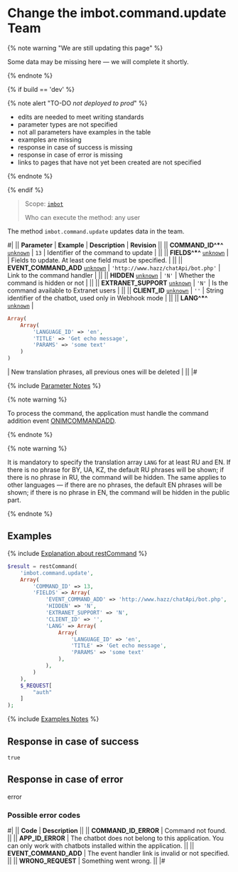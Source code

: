 # Change the imbot.command.update Team

{% note warning "We are still updating this page" %}

Some data may be missing here — we will complete it shortly.

{% endnote %}

{% if build == 'dev' %}

{% note alert "TO-DO _not deployed to prod_" %}

- edits are needed to meet writing standards
- parameter types are not specified
- not all parameters have examples in the table
- examples are missing
- response in case of success is missing
- response in case of error is missing
- links to pages that have not yet been created are not specified

{% endnote %}

{% endif %}

> Scope: [`imbot`](../../scopes/permissions.md)
>
> Who can execute the method: any user

The method `imbot.command.update` updates data in the team.

#|
|| **Parameter** | **Example** | **Description** | **Revision** ||
|| **COMMAND_ID^*^**
[`unknown`](../../data-types.md) | `13` | Identifier of the command to update | ||
|| **FIELDS^*^**
[`unknown`](../../data-types.md) | | Fields to update. At least one field must be specified. | ||
|| **EVENT_COMMAND_ADD**
[`unknown`](../../data-types.md) | `'http://www.hazz/chatApi/bot.php'` | Link to the command handler | ||
|| **HIDDEN**
[`unknown`](../../data-types.md) | `'N'` | Whether the command is hidden or not | ||
|| **EXTRANET_SUPPORT**
[`unknown`](../../data-types.md) | `'N'` | Is the command available to Extranet users | ||
|| **CLIENT_ID**
[`unknown`](../../data-types.md) | `''` | String identifier of the chatbot, used only in Webhook mode | ||
|| **LANG^*^**
[`unknown`](../../data-types.md) | 
```php
Array(
    Array(
        'LANGUAGE_ID' => 'en',
        'TITLE' => 'Get echo message',
        'PARAMS' => 'some text'
    )
)
```
 | New translation phrases, all previous ones will be deleted | ||
|#

{% include [Parameter Notes](../../../_includes/required.md) %}

{% note warning %}

To process the command, the application must handle the command addition event [ONIMCOMMANDADD](./events/index.md).

{% endnote %}

{% note warning %}

It is mandatory to specify the translation array `LANG` for at least RU and EN. If there is no phrase for BY, UA, KZ, the default RU phrases will be shown; if there is no phrase in RU, the command will be hidden. The same applies to other languages — if there are no phrases, the default EN phrases will be shown; if there is no phrase in EN, the command will be hidden in the public part.

{% endnote %}

## Examples

{% include [Explanation about restCommand](../_includes/rest-command.md) %}

```php
$result = restCommand(
    'imbot.command.update',
    Array(
        'COMMAND_ID' => 13,
        'FIELDS' => Array(
            'EVENT_COMMAND_ADD' => 'http://www.hazz/chatApi/bot.php',
            'HIDDEN' => 'N',
            'EXTRANET_SUPPORT' => 'N',
            'CLIENT_ID' => '',
            'LANG' => Array(
                Array(
                    'LANGUAGE_ID' => 'en',
                    'TITLE' => 'Get echo message',
                    'PARAMS' => 'some text'
                ),
            ),
        )
    ),
    $_REQUEST[
        "auth"
    ]
);
```

{% include [Examples Notes](../../../_includes/examples.md) %}

## Response in case of success

`true`

## Response in case of error

error

### Possible error codes

#|
|| **Code** | **Description** ||
|| **COMMAND_ID_ERROR** | Command not found. ||
|| **APP_ID_ERROR** | The chatbot does not belong to this application. You can only work with chatbots installed within the application. ||
|| **EVENT_COMMAND_ADD** | The event handler link is invalid or not specified. ||
|| **WRONG_REQUEST** | Something went wrong. ||
|#